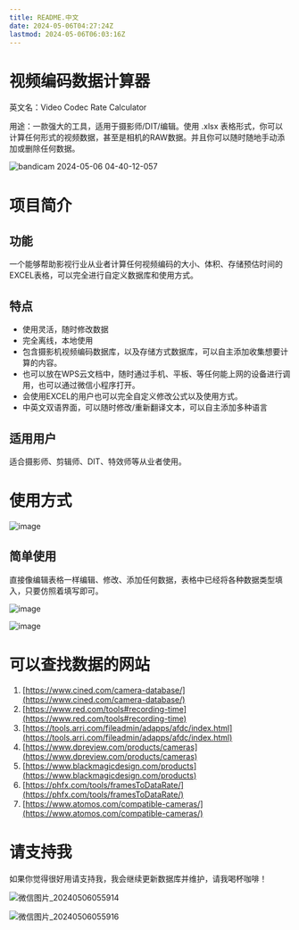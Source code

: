 ```yaml
---
title: README.中文
date: 2024-05-06T04:27:24Z
lastmod: 2024-05-06T06:03:16Z
---
```


# 视频编码数据计算器

英文名：Video Codec Rate Calculator

用途：一款强大的工具，适用于摄影师/DIT/编辑。使用 .xlsx 表格形式，你可以计算任何形式的视频数据，甚至是相机的RAW数据。并且你可以随时随地手动添加或删除任何数据。

​![bandicam 2024-05-06 04-40-12-057](assets/bandicam%202024-05-06%2004-40-12-057-20240506044254-i59kf7y.gif)​

# 项目简介

## 功能

一个能够帮助影视行业从业者计算任何视频编码的大小、体积、存储预估时间的EXCEL表格，可以完全进行自定义数据库和使用方式。

## 特点

* 使用灵活，随时修改数据
* 完全离线，本地使用
* 包含摄影机视频编码数据库，以及存储方式数据库，可以自主添加收集想要计算的内容。
* 也可以放在WPS云文档中，随时通过手机、平板、等任何能上网的设备进行调用，也可以通过微信小程序打开。
* 会使用EXCEL的用户也可以完全自定义修改公式以及使用方式。
* 中英文双语界面，可以随时修改/重新翻译文本，可以自主添加多种语言

## 适用用户

适合摄影师、剪辑师、DIT、特效师等从业者使用。

# 使用方式

​![image](assets/image-20240506044910-03w1sub.png)​

## 简单使用

直接像编辑表格一样编辑、修改、添加任何数据，表格中已经将各种数据类型填入，只要仿照着填写即可。

​![image](assets/image-20240506044525-wabof0h.png)​

​![image](assets/image-20240506044943-qcfww2a.png)​

# 可以查找数据的网站

1. [https://www.cined.com/camera-database/](https://www.cined.com/camera-database/)
2. [https://www.red.com/tools#recording-time](https://www.red.com/tools#recording-time)
3. [https://tools.arri.com/fileadmin/adapps/afdc/index.html](https://tools.arri.com/fileadmin/adapps/afdc/index.html)
4. [https://www.dpreview.com/products/cameras](https://www.dpreview.com/products/cameras)
5. [https://www.blackmagicdesign.com/products](https://www.blackmagicdesign.com/products)
6. [https://phfx.com/tools/framesToDataRate/](https://phfx.com/tools/framesToDataRate/)
7. [https://www.atomos.com/compatible-cameras/](https://www.atomos.com/compatible-cameras/)

# 请支持我

如果你觉得很好用请支持我，我会继续更新数据库并维护，请我喝杯咖啡！

​![微信图片_20240506055914](assets/微信图片_20240506055914-20240506060045-5c2dxx0.jpg)​

​![微信图片_20240506055916](assets/微信图片_20240506055916-20240506060043-nhthf4j.jpg)​

‍

